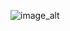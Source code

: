 ![image_alt](https://github.com/marlenepaper/cineDoreAndroid/blob/2b9dfff34afe167eb91d0a4e292759fd4d63f36f/app/src/main/res/drawable/infografico.png)
